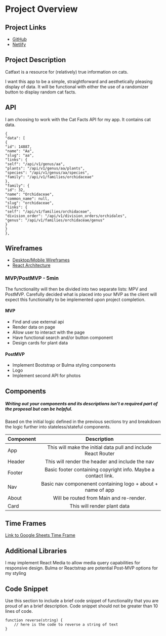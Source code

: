 # Project Overview

## Project Links

- [GitHub](https://github.com/zzzucco/apiproj)
- [Netlify](https://elated-galileo-2ab1e7.netlify.app/)

## Project Description

Catfaxt is a resource for (relatively) true information on cats.

I want this app to be a simple, straightforward and aesthetically pleasing display of data. It will be functional with either the use of a randomizer button to display random cat facts.

## API

I am choosing to work with the Cat Facts API for my app. It contains cat data.


```
{
"data": [
{
"id": 14887,
"name": "Aa",
"slug": "aa",
"links": {
"self": "/api/v1/genus/aa",
"plants": "/api/v1/genus/aa/plants",
"species": "/api/v1/genus/aa/species",
"family": "/api/v1/families/orchidaceae"
},
"family": {
"id": 32,
"name": "Orchidaceae",
"common_name": null,
"slug": "orchidaceae",
"links": {
"self": "/api/v1/families/orchidaceae",
"division_order": "/api/v1/division_orders/orchidales",
"genus": "/api/v1/families/orchidaceae/genus"
}
}
},
```


## Wireframes


- [Desktop/Mobile Wireframes](https://res.cloudinary.com/dnfumu7j3/image/upload/v1619797786/fmn_wire_bkuupe.png)
- [React Architecture](https://res.cloudinary.com/dnfumu7j3/image/upload/v1619806112/IMG-7712_mpoqhw.jpg)


### MVP/PostMVP - 5min

The functionality will then be divided into two separate lists: MPV and PostMVP.  Carefully decided what is placed into your MVP as the client will expect this functionality to be implemented upon project completion.  

#### MVP 
- Find and use external api 
- Render data on page 
- Allow user to interact with the page
- Have functional search and/or button component
- Design cards for plant data

#### PostMVP 

- Implement Bootstrap or Bulma styling components
- Logo
- Implement second API for photos

## Components
##### Writing out your components and its descriptions isn't a required part of the proposal but can be helpful.

Based on the initial logic defined in the previous sections try and breakdown the logic further into stateless/stateful components. 

| Component | Description | 
| --- | :---: |  
| App | This will make the initial data pull and include React Router| 
| Header | This will render the header and include the nav | 
| Footer | Basic footer containing copyright info. Maybe a contact link. |
| Nav | Basic nav componenent containing logo + about + name of app |
| About | Will be routed from Main and re-render.   |
| Card | This will render plant data | 


## Time Frames

[Link to Google Sheets Time Frame](https://docs.google.com/spreadsheets/d/1VpmWz1Mlbrhy5QuPG1OTW3FLBZhMeWndJK6d2XJGdIY/edit?usp=sharing)

## Additional Libraries
 I may implement React Media to allow media query capabilities for responsive design. Bulma or Reactstrap are potential Post-MVP options for my styling

## Code Snippet

Use this section to include a brief code snippet of functionality that you are proud of an a brief description.  Code snippet should not be greater than 10 lines of code. 

```
function reverse(string) {
	// here is the code to reverse a string of text
}
```
